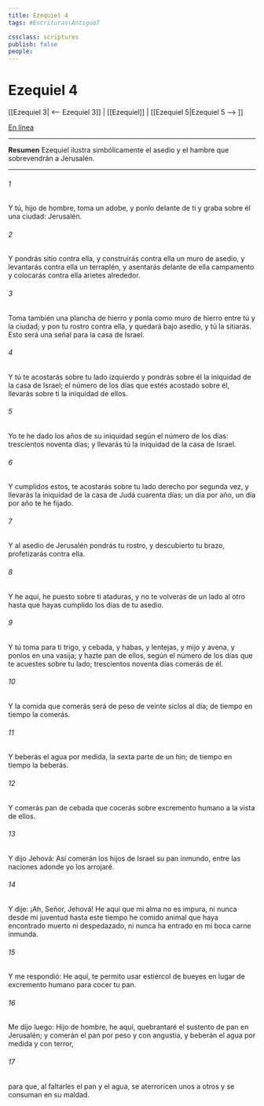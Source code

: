 ```yaml
---
title: Ezequiel 4
tags: #Escrituras\AntiguoT

cssclass: scriptures
publish: false
people:
---
```


# Ezequiel 4
[[Ezequiel 3| <-- Ezequiel 3]] | [[Ezequiel]] | [[Ezequiel 5|Ezequiel 5 --> ]]

[En línea](https://churchofjesuschrist.org/study/scriptures/ot/ezek/4?lang=spa)

---
__Resumen__
Ezequiel ilustra simbólicamente el asedio y el hambre que sobrevendrán a Jerusalén.

---
###### 1 
Y tú, hijo de hombre, toma un adobe, y ponlo delante de ti y graba sobre él una ciudad: Jerusalén.

###### 2 
Y pondrás sitio contra ella, y construirás contra ella un muro de asedio, y levantarás contra ella un terraplén, y asentarás delante de ella campamento y colocarás contra ella arietes alrededor.

###### 3 
Toma también una plancha de hierro y ponla como muro de hierro entre tú y la ciudad; y pon tu rostro contra ella, y quedará bajo asedio, y tú la sitiarás. Esto será una señal para la casa de Israel.

###### 4 
Y tú te acostarás sobre tu lado izquierdo y pondrás sobre él la iniquidad de la casa de Israel; el número de los días que estés acostado sobre él, llevarás sobre ti la iniquidad de ellos.

###### 5 
Yo te he dado los años de su iniquidad según el número de los días: trescientos noventa días; y  llevarás tú la iniquidad de la casa de Israel.

###### 6 
Y cumplidos estos, te acostarás sobre tu lado derecho por segunda vez, y llevarás la iniquidad de la casa de Judá cuarenta días; un día por año, un día por año te he fijado.

###### 7 
Y al asedio de Jerusalén pondrás tu rostro, y descubierto tu brazo, profetizarás contra ella.

###### 8 
Y he aquí, he puesto sobre ti ataduras, y no te volverás de un lado al otro hasta que hayas cumplido los días de tu asedio.

###### 9 
Y tú toma para ti trigo, y cebada, y habas, y lentejas, y mijo y avena, y ponlos en una vasija; y hazte pan de ellos, según el número de los días que te acuestes sobre tu lado; trescientos noventa días comerás de él.

###### 10 
Y la comida que comerás será de peso de veinte siclos al día; de tiempo en tiempo la comerás.

###### 11 
Y beberás el agua por medida, la sexta parte de un hin; de tiempo en tiempo la beberás.

###### 12 
Y comerás pan de cebada que cocerás sobre excremento humano a la vista de ellos.

###### 13 
Y dijo Jehová: Así comerán los hijos de Israel su pan inmundo, entre las naciones adonde yo los arrojaré.

###### 14 
Y dije: ¡Ah, Señor, Jehová! He aquí que mi alma no es impura, ni nunca desde mi juventud hasta este tiempo he comido animal que haya encontrado muerto ni despedazado, ni nunca ha entrado en mi boca carne inmunda.

###### 15 
Y me respondió: He aquí, te permito usar estiércol de bueyes en lugar de excremento humano para cocer tu pan.

###### 16 
Me dijo luego: Hijo de hombre, he aquí, quebrantaré el sustento de pan en Jerusalén; y comerán el pan por peso y con angustia, y beberán el agua por medida y con terror,

###### 17 
para que, al faltarles el pan y el agua, se aterroricen unos a otros y se consuman en su maldad.

